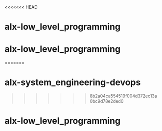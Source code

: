 <<<<<<< HEAD
# alx-low_level_programming
# alx-low_level_programming
=======
# alx-system_engineering-devops
>>>>>>> 8b2a04ca554519f004d372ec13a0bc9d78e2ded0
# alx-low_level_programming

